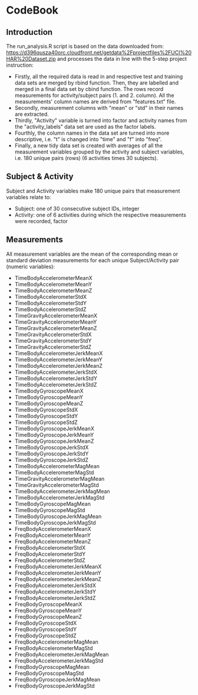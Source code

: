 CodeBook
================

Introduction
------------

The run\_analysis.R script is based on the data downloaded from: <https://d396qusza40orc.cloudfront.net/getdata%2Fprojectfiles%2FUCI%20HAR%20Dataset.zip> and processes the data in line with the 5-step project instruction:

-   Firstly, all the required data is read in and respective test and training data sets are merged by rbind function. Then, they are labelled and merged in a final data set by cbind function. The rows record measurements for activity/subject pairs (1. and 2. column). All the measurements' column names are derived from "features.txt" file.
-   Secondly, measurement columns with "mean" or "std" in their names are extracted.
-   Thirdly, "Activity" variable is turned into factor and activity names from the "activity\_labels" data set are used as the factor labels.
-   Fourthly, the column names in the data set are turned into more descriptive, i.e. "t" is changed into "time" and "f" into "freq".
-   Finally, a new tidy data set is created with averages of all the measurement variables grouped by the activity and subject variables, i.e. 180 unique pairs (rows) (6 activities times 30 subjects).

Subject & Activity
------------------

Subject and Activity variables make 180 unique pairs that measurement variables relate to:

-   Subject: one of 30 consecutive subject IDs, integer
-   Activity: one of 6 activities during which the respective measurements were recorded, factor

Measurements
------------

All measurement variables are the mean of the corresponding mean or standard deviation measurements for each unique Subject/Activity pair (numeric variables):

-   TimeBodyAccelerometerMeanX
-   TimeBodyAccelerometerMeanY
-   TimeBodyAccelerometerMeanZ
-   TimeBodyAccelerometerStdX
-   TimeBodyAccelerometerStdY
-   TimeBodyAccelerometerStdZ
-   TimeGravityAccelerometerMeanX
-   TimeGravityAccelerometerMeanY
-   TimeGravityAccelerometerMeanZ
-   TimeGravityAccelerometerStdX
-   TimeGravityAccelerometerStdY
-   TimeGravityAccelerometerStdZ
-   TimeBodyAccelerometerJerkMeanX
-   TimeBodyAccelerometerJerkMeanY
-   TimeBodyAccelerometerJerkMeanZ
-   TimeBodyAccelerometerJerkStdX
-   TimeBodyAccelerometerJerkStdY
-   TimeBodyAccelerometerJerkStdZ
-   TimeBodyGyroscopeMeanX
-   TimeBodyGyroscopeMeanY
-   TimeBodyGyroscopeMeanZ
-   TimeBodyGyroscopeStdX
-   TimeBodyGyroscopeStdY
-   TimeBodyGyroscopeStdZ
-   TimeBodyGyroscopeJerkMeanX
-   TimeBodyGyroscopeJerkMeanY
-   TimeBodyGyroscopeJerkMeanZ
-   TimeBodyGyroscopeJerkStdX
-   TimeBodyGyroscopeJerkStdY
-   TimeBodyGyroscopeJerkStdZ
-   TimeBodyAccelerometerMagMean
-   TimeBodyAccelerometerMagStd
-   TimeGravityAccelerometerMagMean
-   TimeGravityAccelerometerMagStd
-   TimeBodyAccelerometerJerkMagMean
-   TimeBodyAccelerometerJerkMagStd
-   TimeBodyGyroscopeMagMean
-   TimeBodyGyroscopeMagStd
-   TimeBodyGyroscopeJerkMagMean
-   TimeBodyGyroscopeJerkMagStd
-   FreqBodyAccelerometerMeanX
-   FreqBodyAccelerometerMeanY
-   FreqBodyAccelerometerMeanZ
-   FreqBodyAccelerometerStdX
-   FreqBodyAccelerometerStdY
-   FreqBodyAccelerometerStdZ
-   FreqBodyAccelerometerJerkMeanX
-   FreqBodyAccelerometerJerkMeanY
-   FreqBodyAccelerometerJerkMeanZ
-   FreqBodyAccelerometerJerkStdX
-   FreqBodyAccelerometerJerkStdY
-   FreqBodyAccelerometerJerkStdZ
-   FreqBodyGyroscopeMeanX
-   FreqBodyGyroscopeMeanY
-   FreqBodyGyroscopeMeanZ
-   FreqBodyGyroscopeStdX
-   FreqBodyGyroscopeStdY
-   FreqBodyGyroscopeStdZ
-   FreqBodyAccelerometerMagMean
-   FreqBodyAccelerometerMagStd
-   FreqBodyAccelerometerJerkMagMean
-   FreqBodyAccelerometerJerkMagStd
-   FreqBodyGyroscopeMagMean
-   FreqBodyGyroscopeMagStd
-   FreqBodyGyroscopeJerkMagMean
-   FreqBodyGyroscopeJerkMagStd

